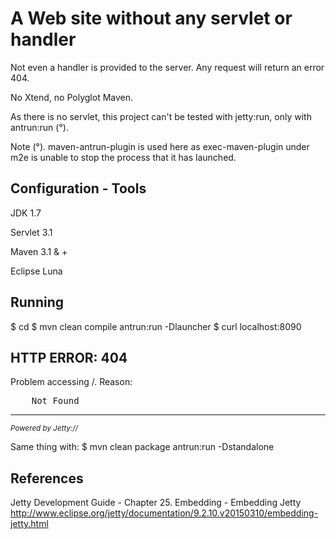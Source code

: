 A Web site without any servlet or handler
===============

Not even a handler is provided to the server. Any request will return an error 404.

No Xtend, no Polyglot Maven.

As there is no servlet, this project can't be tested with jetty:run, only with antrun:run (°).

Note (°). maven-antrun-plugin is used here as exec-maven-plugin under m2e is unable to stop the process that it has launched. 

Configuration - Tools
-----

JDK 1.7

Servlet 3.1

Maven 3.1 & +

Eclipse Luna

Running
-----

$ cd <project path>
$ mvn clean compile antrun:run -Dlauncher
$ curl localhost:8090
<html>
<head>
<meta http-equiv="Content-Type" content="text/html;charset=ISO-8859-1"/>
<title>Error 404 </title>
</head>
<body>
<h2>HTTP ERROR: 404</h2>
<p>Problem accessing /. Reason:
<pre>    Not Found</pre></p>
<hr /><i><small>Powered by Jetty://</small></i>
</body>
</html>

Same thing with:
$ mvn clean package antrun:run -Dstandalone

References
-----

Jetty Development Guide - Chapter 25. Embedding - Embedding Jetty
http://www.eclipse.org/jetty/documentation/9.2.10.v20150310/embedding-jetty.html
